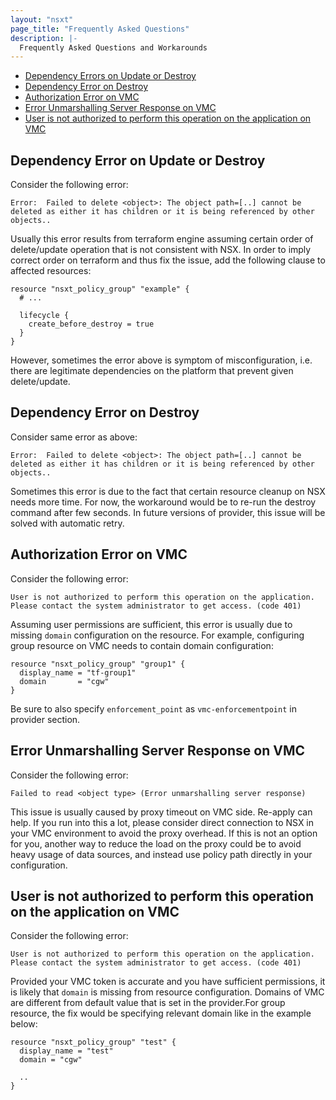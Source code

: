 ```yaml
---
layout: "nsxt"
page_title: "Frequently Asked Questions"
description: |-
  Frequently Asked Questions and Workarounds
---
```


<!-- TOC depthFrom:2 -->

- [Dependency Errors on Update or Destroy](#dependency-errors-lifecycle)
- [Dependency Error on Destroy](#dependency-error-nsx)
- [Authorization Error on VMC](#auth-error-vmc)
- [Error Unmarshalling Server Response on VMC](#proxy-vmc)
- [User is not authorized to perform this operation on the application on VMC](#domain-vmc)

<!-- /TOC -->

## Dependency Error on Update or Destroy <a name="dependency-errors-lifecycle"></a>

Consider the following error:
```
Error:  Failed to delete <object>: The object path=[..] cannot be deleted as either it has children or it is being referenced by other objects..
```

Usually this error results from terraform engine assuming certain order of delete/update operation that is not consistent with NSX. In order to imply correct order on terraform and thus fix the issue, add the following clause to affected resources:

```hcl
resource "nsxt_policy_group" "example" {
  # ...

  lifecycle {
    create_before_destroy = true
  }
}
```

However, sometimes the error above is symptom of misconfiguration, i.e. there are legitimate dependencies on the platform that prevent given delete/update.


## Dependency Error on Destroy <a name="dependency-error-nsx"></a>

Consider same error as above:
```
Error:  Failed to delete <object>: The object path=[..] cannot be deleted as either it has children or it is being referenced by other objects..
```

Sometimes this error is due to the fact that certain resource cleanup on NSX needs more time. For now, the workaround would be to re-run the destroy command after few seconds. In future versions of provider, this issue will be solved with automatic retry.


## Authorization Error on VMC <a name="auth-error-vmc"></a>

Consider the following error:
```
User is not authorized to perform this operation on the application. Please contact the system administrator to get access. (code 401)
```

Assuming user permissions are sufficient, this error is usually due to missing `domain` configuration on the resource. For example, configuring group resource on VMC needs to contain domain configuration:

```hcl
resource "nsxt_policy_group" "group1" {
  display_name = "tf-group1"
  domain       = "cgw"
}
```

Be sure to also specify `enforcement_point` as `vmc-enforcementpoint` in provider section.


## Error Unmarshalling Server Response on VMC <a name="proxy-vmc"></a>

Consider the following error:
```
Failed to read <object type> (Error unmarshalling server response)
```

This issue is usually caused by proxy timeout on VMC side. Re-apply can help. If you run into this a lot, please consider direct connection to NSX in your VMC environment to avoid the proxy overhead. If this is not an option for you, another way to reduce the load on the proxy could be to avoid heavy usage of data sources, and instead use policy path directly in your configuration.


## User is not authorized to perform this operation on the application on VMC <a name="domain-vmc"></a>

Consider the following error:
```
User is not authorized to perform this operation on the application. Please contact the system administrator to get access. (code 401)
```

Provided your VMC token is accurate and you have sufficient permissions, it is likely that `domain` is missing from resource configuration. Domains of VMC are different from default value that is set in the provider.For group resource, the fix would be specifying relevant domain like in the example below:

```
resource "nsxt_policy_group" "test" {
  display_name = "test"
  domain = "cgw"

  ..
}
```

